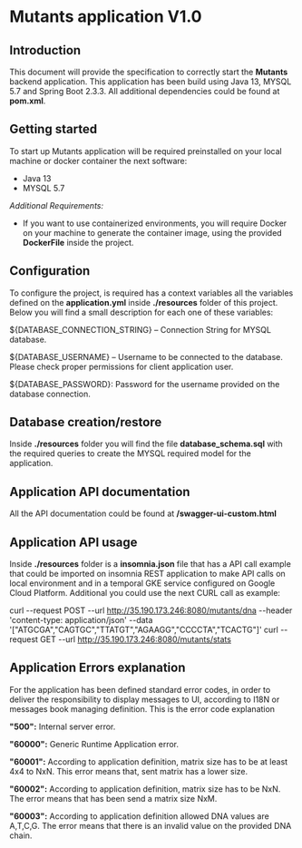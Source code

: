 # Mutants application V1.0

## Introduction
This document will provide the specification to correctly start the **Mutants** backend application. This application has been build using Java 13, MYSQL 5.7 and Spring Boot 2.3.3. All additional dependencies could be found at **pom.xml**.

## Getting started
To start up Mutants application will be required preinstalled on your local machine or docker container the next software:
- Java 13
- MYSQL 5.7

*Additional Requirements:*

+ If you want to use containerized environments, you will require Docker on your machine to generate the container image, using the provided **DockerFile** inside the project.

## Configuration

To configure the project, is required has a context variables all the variables defined on the **application.yml** inside **./resources** folder of this project. Below you will find a small description for each one of these variables:

${DATABASE_CONNECTION_STRING} – Connection String for MYSQL database.

${DATABASE_USERNAME} – Username to be connected to the database. Please check proper permissions for client application user.

${DATABASE_PASSWORD}: Password for the username provided on the database connection.

## Database creation/restore

Inside **./resources** folder you will find the file **database_schema.sql** with the required queries to create the MYSQL required model for the application.

## Application API documentation

All the API documentation could be found at **/swagger-ui-custom.html**

## Application API usage

Inside **./resources** folder is a **insomnia.json** file that has a API call example that could be imported on insomnia REST application to make API calls on local environment and in a temporal GKE service configured on Google Cloud Platform. Additional you could use the next CURL call as example:

curl --request POST --url http://35.190.173.246:8080/mutants/dna --header 'content-type: application/json' --data '["ATGCGA","CAGTGC","TTATGT","AGAAGG","CCCCTA","TCACTG"]'
curl --request GET  --url http://35.190.173.246:8080/mutants/stats

## Application Errors explanation

For the application has been defined standard error codes, in order to deliver the responsibility to display messages to UI, according to I18N or messages book managing definition. This is the error code explanation

**"500":** Internal server error.

**"60000":** Generic Runtime Application error.

**"60001":** According to application definition, matrix size has to be at least 4x4 to NxN. This error means that, sent matrix has a lower size.

**"60002":** According to application definition, matrix size has to be NxN. The error means that has been send a matrix size NxM.

**"60003":** According to application definition allowed DNA values are A,T,C,G. The error means that there is an invalid value on the provided DNA chain.